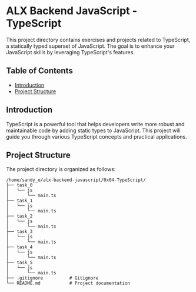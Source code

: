 # ALX Backend JavaScript - TypeScript

This project directory contains exercises and projects related to TypeScript, a statically typed superset of JavaScript. The goal is to enhance your JavaScript skills by leveraging TypeScript's features.

## Table of Contents

- [Introduction](#introduction)
- [Project Structure](#project-structure)

## Introduction

TypeScript is a powerful tool that helps developers write more robust and maintainable code by adding static types to JavaScript. This project will guide you through various TypeScript concepts and practical applications.

## Project Structure

The project directory is organized as follows:

```
/home/sandy_o/alx-backend-javascript/0x04-TypeScript/
├── task_0
│   └── js
│       └── main.ts
├── task_1
│   └── js
│       └── main.ts
├── task_2
│   └── js
│       └── main.ts
├── task_3
│   └── js
│       └── main.ts
├── task_4
│   └── js
│       └── main.ts
├── task_5
│   └── js
│       └── main.ts
├── .gitignore          # Gitignore
└── README.md           # Project documentation
```
